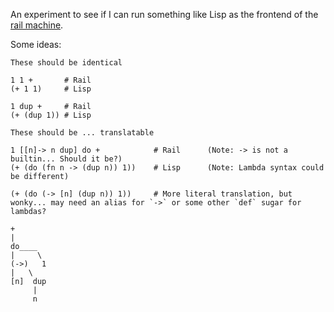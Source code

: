 An experiment to see if I can run something like Lisp as the frontend of
the [rail machine](https://github.com/hiljusti/rail).


Some ideas:

```
These should be identical

1 1 +       # Rail
(+ 1 1)     # Lisp

1 dup +     # Rail
(+ (dup 1)) # Lisp

These should be ... translatable

1 [[n]-> n dup] do +            # Rail      (Note: -> is not a builtin... Should it be?)
(+ (do (fn n -> (dup n)) 1))    # Lisp      (Note: Lambda syntax could be different)

(+ (do (-> [n] (dup n)) 1))     # More literal translation, but wonky... may need an alias for `->` or some other `def` sugar for lambdas?

+
|
do____
|     \
(->)   1
|   \
[n]  dup
     |
     n
```
